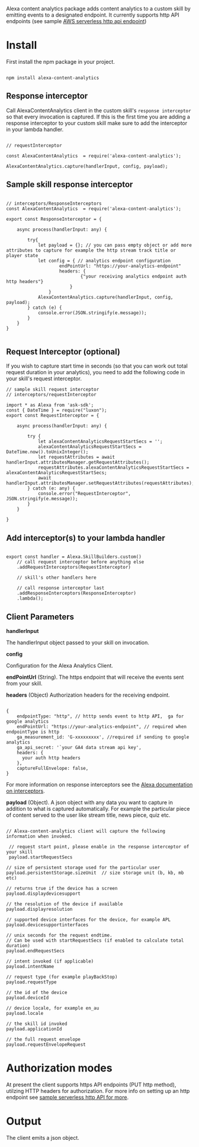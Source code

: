 
Alexa content analytics package adds content analytics to a custom skill by emitting events to a designated endpoint. It currently supports  http API endpoints (see sample [AWS serverless http api endpoint](https://github.com/perima/http-api-analytics-ingest))

# Install 

First install the npm package in your project.

``` 

npm install alexa-content-analytics 

```

## Response interceptor 

Call AlexaContentAnalytics client in the custom skill's ``` response interceptor ``` so that every invocation is captured. If this is the first time you are adding a response interceptor to your custom skill make sure to add the interceptor in your lambda handler.

```

// requestInterceptor

const AlexaContentAnalytics  = require('alexa-content-analytics');

AlexaContentAnalytics.capture(handlerInput, config, payload);

```

## Sample skill response interceptor

```

// interceptors/ResponseInterceptors
const AlexaContentAnalytics  = require('alexa-content-analytics');

export const ResponseInterceptor = {

    async process(handlerInput: any) {

        try{
            let payload = {}; // you can pass empty object or add more attributes to capture for example the http stream track title or player state
            let config = { // analytics endpoint configuration
                    endPointUrl: "https://your-analytics-endpoint"
                    headers: {
                            {"your receiving analytics endpoint auth http headers"}
                        }
                }
            AlexaContentAnalytics.capture(handlerInput, config, payload);
        } catch (e) {
            console.error(JSON.stringify(e.message));
        }
    }
}


```


## Request Interceptor (optional)

If you wish to capture start time in seconds (so that you can work out total request duration in your analytics), you need to add the following code in your skill's request interceptor. 

```
// sample skill request interceptor
// interceptors/requestInterceptor

import * as Alexa from 'ask-sdk';
const { DateTime } = require("luxon");
export const RequestInterceptor = {

    async process(handlerInput: any) {
       
        try {
            let alexaContentAnalyticsRequestStartSecs = '';
            alexaContentAnalyticsRequestStartSecs = DateTime.now().toUnixInteger();
            let requestAttributes = await handlerInput.attributesManager.getRequestAttributes();
            requestAttributes.alexaContentAnalyticsRequestStartSecs = alexaContentAnalyticsRequestStartSecs;
            await handlerInput.attributesManager.setRequestAttributes(requestAttributes);
        } catch (e: any) {
            console.error("RequestInterceptor", JSON.stringify(e.message));
        }
    }

}

```

## Add interceptor(s) to your lambda handler

```

export const handler = Alexa.SkillBuilders.custom()
    // call request interceptor before anything else 
    .addRequestInterceptors(RequestInterceptor) 

    // skill's other handlers here

    // call response interceptor last
    .addResponseInterceptors(ResponseInterceptor) 
    .lambda();

```

## Client Parameters
**handlerInput** 

The handlerInput object passed to your skill on invocation.

**config**

Configuration for the Alexa Analytics Client. 

**endPointUrl** (String). The https endpoint that will receive the events sent from your skill. 

 **headers** (Object) Authorization headers for the receiving endpoint.

```

{
    endpointType: "http", // htttp sends event to http API,  ga for google analytics
    endPointUrl: "https://your-analytics-endpoint", // required when endpointType is http 
    ga_measurement_id: 'G-xxxxxxxxx', //required if sending to google analytics
    ga_api_secret: '`your GA4 data stream api key',
    headers: {
      your auth http headers
    },
    captureFullEnvelope: false,
}

```

For more information on response interceptors see the  [Alexa documentation on interceptors](https://developer.amazon.com/en-US/docs/alexa/alexa-skills-kit-sdk-for-nodejs/handle-requests.html#request-and-response-interceptors).

 **payload** (Object). A json object with any data you want to capture in addition to what is captured automatically. For example the particular piece of content served to the user like stream title, news piece, quiz etc.



```

// Alexa-content-analytics client will capture the following information when invoked.

 // request start point, please enable in the response interceptor of your skill
 payload.startRequestSecs

// size of persistent storage used for the particular user
payload.persistentStorage.sizeUnit  // size storage unit (b, kb, mb etc)
  
// returns true if the device has a screen 
payload.displaydevicesupport 

// the resolution of the device if available 
payload.displayresolution 

// supported device interfaces for the device, for example APL
payload.devicesupportinterfaces

// unix seconds for the request endtime. 
// Can be used with startRequestSecs (if enabled to calculate total duration)
payload.endRequestSecs 

// intent invoked (if applicable)
payload.intentName 

// request type (for example playBackStop)
payload.requestType 

// the id of the device
payload.deviceId  

// device locale, for example en_au
payload.locale  

// the skill id invoked
payload.applicationId  

// the full request envelope 
payload.requestEnvelopeRequest 

```

# Authorization modes 

At present the client supports https API endpoints (PUT http method), utilzing HTTP headers for authorization. For more info on setting up an http endpoint see [sample serverless http API for more](https://github.com/perima/http-api-analytics-ingest).

# Output 

The client emits a json object.